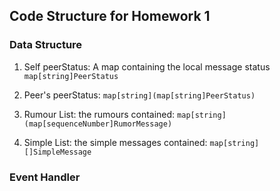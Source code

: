 ## Code Structure for Homework 1
### Data Structure
1. Self peerStatus: A map containing the local message status ```map[string]PeerStatus```

2. Peer's peerStatus: ```map[string](map[string]PeerStatus) ```
3. Rumour List: the rumours contained: ``` map[string](map[sequenceNumber]RumorMessage) ```
4. Simple List: the simple messages contained: ``` map[string][]SimpleMessage ```


### Event Handler
